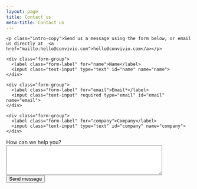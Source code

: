 ```yaml
---
layout: page
title: Contact us
meta-title: Contact us
---
```



<form class="spacing-bottom" action="/thank-you/" netlify>

  <input type="hidden" name="utf8" value="✓">

  <input type="hidden" value="https://convivio.com/thank-you" name="_redirect" />

    <p class="intro-copy">Send us a message using the form below, or email us directly at  <a href="mailto:hello@convivio.com">hello@convivio.com</a></p>

    <div class="form-group">
      <label class="form-label" for="name">Name</label>
      <input class="text-input" type="text" id="name" name="name">
    </div>

    <div class="form-group">
      <label class="form-label" for="email">Email*</label>
      <input class="text-input" required type="email" id="email" name="email">
    </div>

    <div class="form-group">
      <label class="form-label" for="company">Company</label>
      <input class="text-input" type="text" id="company" name="company">
    </div>

  <div class="form-group">
    <label class="form-label" for="message">How can we help you?</label>
    <textarea class="text-input text-input--large" rows="5" cols="50" type="email" id="message" name="message"></textarea>
  </div>

  <div class="form-group">
    <button class="button button--primary" type="submit">Send message</button>
  </div>
</form>


